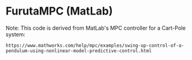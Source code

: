 # FurutaMPC (MatLab)

Note: This code is derived from MatLab's MPC controller for a Cart-Pole system:

    https://www.mathworks.com/help/mpc/examples/swing-up-control-of-a-pendulum-using-nonlinear-model-predictive-control.html


